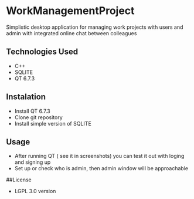# WorkManagementProject
Simplistic desktop application for managing work projects with users and admin with integrated online chat between colleagues

## Technologies Used
- C++
- SQLITE
- QT 6.7.3

## Instalation
- Install QT 6.7.3
- Clone git repository
- Install simple version of SQLITE

## Usage
- After running QT ( see it in screenshots) you can test it out with loging and signing up
- Set up or check who is admin, then admin window will be approachable

##License 
- LGPL 3.0 version
